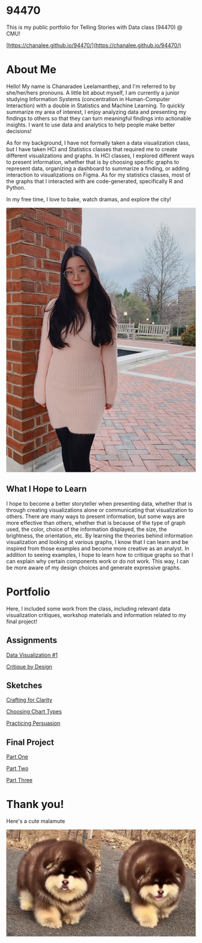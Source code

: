 # 94470

This is my public portfolio for Telling Stories with Data class (94470) @ CMU!

[https://chanalee.github.io/94470/](https://chanalee.github.io/94470/)

# About Me

Hello! My name is Chanaradee Leelamanthep, and I'm referred to by she/her/hers pronouns. A little bit about myself, I am currently a junior studying Information Systems (concentration in Human-Computer Interaction) with a double in Statistics and Machine Learning. To quickly summarize my area of interest, I enjoy analyzing data and presenting my findings to others so that they can turn meaningful findings into actionable insights. I want to use data and analytics to help people make better decisions! 

As for my background, I have not formally taken a data visualization class, but I have taken HCI and Statistics classes that required me to create different visualizations and graphs. In HCI classes, I explored different ways to present information, whether that is by choosing specific graphs to represent data, organizing a dashboard to summarize a finding, or adding interaction to visualizations on Figma. As for my statistics classes, most of the graphs that I interacted with are code-generated, specifically R and Python. 

In my free time, I love to bake, watch dramas, and explore the city! 

![Chanaradee](Images/me.jpg)

## What I Hope to Learn

I hope to become a better storyteller when presenting data, whether that is through creating visualizations alone or communicating that visualization to others. There are many ways to present information, but some ways are more effective than others, whether that is because of the type of graph used, the color, choice of the information displayed, the size, the brightness, the orientation, etc. By learning the theories behind information visualization and looking at various graphs, I know that I can learn and be inspired from those examples and become more creative as an analyst. In addition to seeing examples, I hope to learn how to critique graphs so that I can explain why certain components work or do not work. This way, I can be more aware of my design choices and generate expressive graphs.

# Portfolio

Here, I included some work from the class, including relevant data visualization critiques, workshop materials and information related to my final project!

## Assignments

[Data Visualization #1](/data-vis-1.md)

[Critique by Design](/critique-by-design.md)

## Sketches

[Crafting for Clarity](/crafting-for-clarity.md)

[Choosing Chart Types](/choosing-chart-types.md)

[Practicing Persuasion](/practicing-persuasion.md)

## Final Project

[Part One](/fp-part1.md)

[Part Two](/fp-part2.md)

[Part Three](/fp-part3.md)


# Thank you! 

Here's a cute malamute

![Dog](Images/malamute.jpeg)


